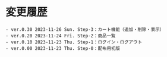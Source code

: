 # 変更履歴

	- ver.0.30 2023-11-26 Sun. Step-3：カート機能（追加・削除・表示）
	- ver.0.20 2023-11-24 Fri. Step-2：商品一覧
	- ver.0.10 2023-11-23 Thu. Step-1：ログイン・ログアウト
	- ver.0.00 2023-11-23 Thu. Step-0：配布用初版
